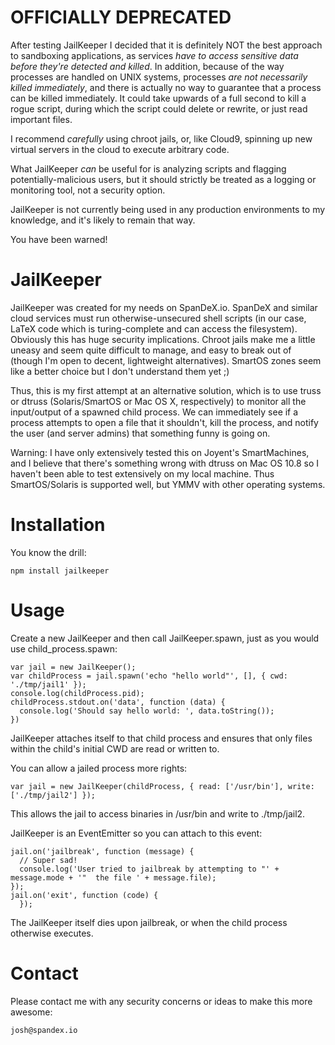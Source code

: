 OFFICIALLY DEPRECATED
=====================

After testing JailKeeper I decided that it is definitely NOT the best approach to sandboxing applications, as services _have to access sensitive data before they're detected and killed_. In addition, because of the way processes are handled on UNIX systems, processes _are not necessarily killed immediately_, and there is actually no way to guarantee that a process can be killed immediately. It could take upwards of a full second to kill a rogue script, during which the script could delete or
rewrite, or just read important files.

I recommend _carefully_ using chroot jails, or, like Cloud9, spinning up new virtual servers in the cloud to execute arbitrary code. 

What JailKeeper _can_ be useful for is analyzing scripts and flagging potentially-malicious users, but it should strictly be treated as a logging or monitoring tool, not a security option.

JailKeeper is not currently being used in any production environments to my knowledge, and it's likely to remain that way. 

You have been warned!

JailKeeper
==========

JailKeeper was created for my needs on SpanDeX.io. SpanDeX and similar cloud services must run otherwise-unsecured shell scripts (in our case, LaTeX code which is turing-complete and can access the filesystem). Obviously this has huge security implications. Chroot jails make me a little uneasy and seem quite difficult to manage, and easy to break out of (though I'm open to decent, lightweight alternatives). SmartOS zones seem like a better choice but I don't understand them yet ;)

Thus, this is my first attempt at an alternative solution, which is to use truss or dtruss (Solaris/SmartOS or Mac OS X, respectively) to monitor all the input/output of a spawned child process. We can immediately see if a process attempts to open a file that it shouldn't, kill the process, and notify the user (and server admins) that something funny is going on.

Warning: I have only extensively tested this on Joyent's SmartMachines, and I believe that there's something wrong with dtruss on Mac OS 10.8 so I haven't been able to test extensively on my local machine. Thus SmartOS/Solaris is supported well, but YMMV with other operating systems.

Installation
============

You know the drill: 

    npm install jailkeeper

Usage
=====

Create a new JailKeeper and then call JailKeeper.spawn, just as you would use child_process.spawn:

    var jail = new JailKeeper();
    var childProcess = jail.spawn('echo "hello world"', [], { cwd: './tmp/jail1' });
    console.log(childProcess.pid);
    childProcess.stdout.on('data', function (data) {
      console.log('Should say hello world: ', data.toString());
    })

JailKeeper attaches itself to that child process and ensures that only files within the child's initial CWD are read or written to. 

You can allow a jailed process more rights:

    var jail = new JailKeeper(childProcess, { read: ['/usr/bin'], write: ['./tmp/jail2'] });

This allows the jail to access binaries in /usr/bin and write to ./tmp/jail2. 

JailKeeper is an EventEmitter so you can attach to this event:

    jail.on('jailbreak', function (message) {
      // Super sad!
      console.log('User tried to jailbreak by attempting to "' + message.mode + '"  the file ' + message.file);
    });
    jail.on('exit', function (code) {
      });

The JailKeeper itself dies upon jailbreak, or when the child process otherwise executes. 

Contact
=======

Please contact me with any security concerns or ideas to make this more awesome:

    josh@spandex.io
